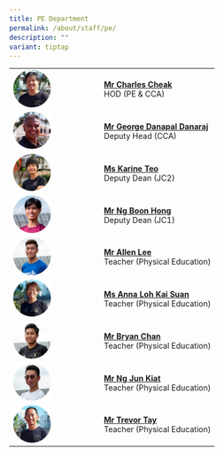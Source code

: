 ```yaml
---
title: PE Department
permalink: /about/staff/pe/
description: ""
variant: tiptap
---
```

<table style="minWidth: 50px">
<colgroup>
<col>
<col>
</colgroup>
<tbody>
<tr>
<td rowspan="1" colspan="1"><a class="isomer-image-wrapper" href="mailto:charles.cheak@ejc.edu.sg"><img style="width: 45%;" height="auto" width="100%" alt="" src="/images/Staff/pe-charles-cheak_s.jpg"></a>
</td>
<td rowspan="1" colspan="1">
<p><strong><a href="mailto:charles.cheak@ejc.edu.sg" rel="noopener noreferrer nofollow" target="_blank">Mr Charles Cheak</a></strong>
<br>HOD (PE &amp; CCA)</p>
</td>
</tr>
<tr>
<td rowspan="1" colspan="1"><a class="isomer-image-wrapper" href="mailto:george.danapal@ejc.edu.sg"><img style="width: 45%;" height="auto" width="100%" src="/images/Staff/PE-George-Danapal_s.jpg"></a>
</td>
<td rowspan="1" colspan="1">
<p><strong><a href="mailto:george.danapal@ejc.edu.sg" rel="noopener noreferrer nofollow" target="_blank">Mr George Danapal Danaraj</a></strong>
<br>Deputy Head (CCA)</p>
</td>
</tr>
<tr>
<td rowspan="1" colspan="1"><a class="isomer-image-wrapper" href="mailto:karine.teo@ejc.edu.sg"><img style="width: 45%;" height="auto" width="100%" src="/images/Staff/PE-Karine-Teo_s.jpg"></a>
</td>
<td rowspan="1" colspan="1">
<p><strong><a href="mailto:karine.teo@ejc.edu.sg" rel="noopener noreferrer nofollow" target="_blank">Ms Karine Teo</a></strong>
<br>Deputy Dean (JC2)</p>
</td>
</tr>
<tr>
<td rowspan="1" colspan="1"><a class="isomer-image-wrapper" href="mailto:ng.boon.hong@ejc.edu.sg"><img style="width: 45%;" height="auto" width="100%" src="/images/Staff/PE-Ng-Boon-Hong_s.jpg"></a>
</td>
<td rowspan="1" colspan="1">
<p><strong><a href="mailto:ng.boon.hong@ejc.edu.sg" rel="noopener noreferrer nofollow" target="_blank">Mr Ng Boon Hong</a></strong>
<br>Deputy Dean (JC1)</p>
</td>
</tr>
<tr>
<td rowspan="1" colspan="1"><a class="isomer-image-wrapper" href="mailto:allen.lee@ejc.edu.sg"><img style="width: 45%;" height="auto" width="100%" src="/images/Staff/PE-Allen-Lee_s.jpg"></a>
</td>
<td rowspan="1" colspan="1">
<p><strong><a href="mailto:allen.lee@ejc.edu.sg" rel="noopener noreferrer nofollow" target="_blank">Mr Allen Lee</a></strong>
<br>Teacher (Physical Education)</p>
</td>
</tr>
<tr>
<td rowspan="1" colspan="1"><a class="isomer-image-wrapper" href="mailto:loh.kai.suan@ejc.edu.sg"><img style="width: 45%;" height="auto" width="100%" src="/images/Staff/PE-Loh-Kai-Suan_s2.jpg"></a>
</td>
<td rowspan="1" colspan="1">
<p><strong><a href="mailto:loh.kai.suan@ejc.edu.sg" rel="noopener noreferrer nofollow" target="_blank">Ms Anna Loh Kai Suan</a></strong>
<br>Teacher (Physical Education)</p>
</td>
</tr>
<tr>
<td rowspan="1" colspan="1"><a class="isomer-image-wrapper" href="mailto:bryan.chan@ejc.edu.sg"><img style="width: 45%;" height="auto" width="100%" src="/images/Staff/PE-Bryan-Chan_s.jpg"></a>
</td>
<td rowspan="1" colspan="1">
<p><strong><a href="mailto:bryan.chan@ejc.edu.sg" rel="noopener noreferrer nofollow" target="_blank">Mr Bryan Chan</a></strong>
<br>Teacher (Physical Education)</p>
</td>
</tr>
<tr>
<td rowspan="1" colspan="1"><a class="isomer-image-wrapper" href="mailto:ng.jun.kiat@ejc.edu.sg"><img style="width: 45%;" height="auto" width="100%" src="/images/Staff/PE-Ng-Jun-Kiat_s.jpg"></a>
</td>
<td rowspan="1" colspan="1">
<p><strong><a href="mailto:ng.jun.kiat@ejc.edu.sg" rel="noopener noreferrer nofollow" target="_blank">Mr Ng Jun Kiat</a></strong>
<br>Teacher (Physical Education)</p>
</td>
</tr>
<tr>
<td rowspan="1" colspan="1"><a class="isomer-image-wrapper" href="mailto:trevor.tay@ejc.edu.sg"><img style="width: 45%;" height="auto" width="100%" src="/images/Staff/PE-Trevor-Tay_s-1.jpg"></a>
</td>
<td rowspan="1" colspan="1">
<p><strong><a href="mailto:trevor.tay@ejc.edu.sg" rel="noopener noreferrer nofollow" target="_blank">Mr Trevor Tay</a></strong>
<br>Teacher (Physical Education)</p>
</td>
</tr>
</tbody>
</table>
<p></p>